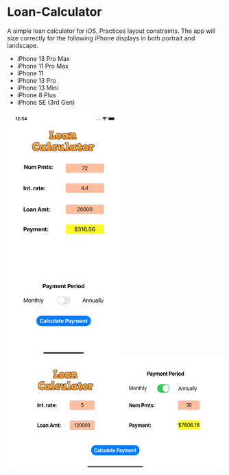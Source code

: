 # Loan-Calculator

A simple loan calculator for iOS. Practices layout constraints. The app will size correctly for the following iPhone displays in both portrait and landscape.

 - iPhone 13 Pro Max
 - iPhone 11 Pro Max
 - iPhone 11
 - iPhone 13 Pro
 - iPhone 13 Mini
 - iPhone 8 Plus
 - iPhone SE (3rd Gen)

<img height="570" width="263" src="https://raw.githubusercontent.com/boydjc/Loan-Calculator/main/Simulator%20Screen%20Shot%20-%20iPhone%2011%20-%202022-06-20%20at%2012.54.00.png?token=GHSAT0AAAAAABUYYOSYC3HY24XJNGCSWZW6YVQWVOQ">
<img height="263" width="570" src="https://raw.githubusercontent.com/boydjc/Loan-Calculator/main/Simulator%20Screen%20Shot%20-%20iPhone%2011%20-%202022-06-20%20at%2012.54.46.png?token=GHSAT0AAAAAABUYYOSZMAGKOHTLWCNFHUVUYVQWYIQ">
